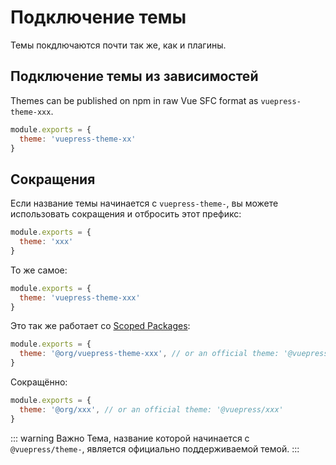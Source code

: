 # Подключение темы

Темы покдлючаются почти так же, как и плагины.

## Подключение темы из зависимостей

Themes can be published on npm in raw Vue SFC format as `vuepress-theme-xxx`.

``` js
module.exports = {
  theme: 'vuepress-theme-xx'
}
```

## Сокращения

Если название темы начинается с `vuepress-theme-`, вы можете использовать сокращения и отбросить этот префикс:

``` js
module.exports = {
  theme: 'xxx'
}
```

То же самое:

``` js
module.exports = {
  theme: 'vuepress-theme-xxx'
}
```

Это так же работает со [Scoped Packages](https://docs.npmjs.com/misc/scope):

``` js
module.exports = {
  theme: '@org/vuepress-theme-xxx', // or an official theme: '@vuepress/theme-xxx'
}
```

Сокращённо:

``` js
module.exports = {
  theme: '@org/xxx', // or an official theme: '@vuepress/xxx'
}
```

::: warning Важно
Тема, название которой начинается с `@vuepress/theme-`, является официально поддерживаемой темой.
:::
